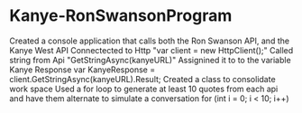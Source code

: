 # Kanye-RonSwansonProgram
Created a console application that calls both the Ron Swanson API, and the Kanye West API
Connectected to Http "var client = new HttpClient();"
Called string from Api "GetStringAsync(kanyeURL)" 
Assignined it to to the variable Kanye Response 
var KanyeResponse = client.GetStringAsync(kanyeURL).Result;
Created a class to consolidate work space
Used a for loop to generate at least 10 quotes from each api and have them alternate to simulate a conversation
for (int i = 0; i < 10; i++)
